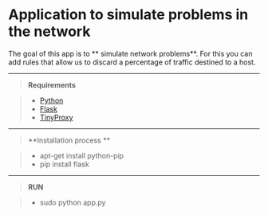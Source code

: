 Application to simulate problems in the network
===================

The goal of this app is to ** simulate network problems**. For this you can add rules that allow us to discard a percentage of traffic destined to a host.

----------
> **Requirements**

> - [Python](https://www.python.org/)
> - [Flask](http://flask.pocoo.org/)
> - [TinyProxy](https://tinyproxy.github.io/)

----------
> **Installation process **

> - apt-get install python-pip
> - pip install flask

----------
> **RUN**

> - sudo python app.py

